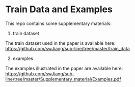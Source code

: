 # Train Data and Examples


This repo contains some supplementary materials:

1. train dataset

The train dataset used in the paper is available here:
https://github.com/swJiang/sub-line/tree/master/train_data



2. examples

The examples illustrated in the paper are available here:
https://github.com/swJiang/sub-line/tree/master/Supplementary_material/Examples.pdf

